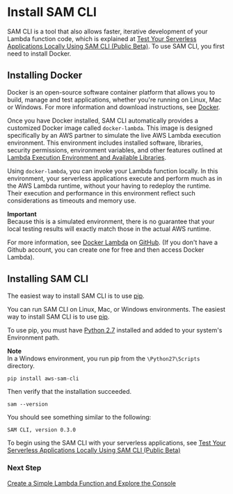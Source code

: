 # Install SAM CLI<a name="sam-cli-requirements"></a>

SAM CLI is a tool that also allows faster, iterative development of your Lambda function code, which is explained at [Test Your Serverless Applications Locally Using SAM CLI \(Public Beta\)](test-sam-cli.md)\. To use SAM CLI, you first need to install Docker\.

## Installing Docker<a name="sam-cli-requirements-docker"></a>

Docker is an open\-source software container platform that allows you to build, manage and test applications, whether you're running on Linux, Mac or Windows\. For more information and download instructions, see [Docker](https://www.docker.com)\. 

Once you have Docker installed, SAM CLI automatically provides a customized Docker image called `docker-lambda`\. This image is designed specifically by an AWS partner to simulate the live AWS Lambda execution environment\. This environment includes installed software, libraries, security permissions, environment variables, and other features outlined at [Lambda Execution Environment and Available Libraries](current-supported-versions.md)\. 

Using `docker-lambda`, you can invoke your Lambda function locally\. In this environment, your serverless applications execute and perform much as in the AWS Lambda runtime, without your having to redeploy the runtime\. Their execution and performance in this environment reflect such considerations as timeouts and memory use\.

**Important**  
Because this is a simulated environment, there is no guarantee that your local testing results will exactly match those in the actual AWS runtime\. 

For more information, see [Docker Lambda](https://github.com/lambci/docker-lambda) on [GitHub](https://github.com/)\. \(If you don't have a Github account, you can create one for free and then access Docker Lambda\)\.

## Installing SAM CLI<a name="sam-cli-requirements-cli"></a>

The easiest way to install SAM CLI is to use [pip](https://pypi.org/project/pip/)\.

You can run SAM CLI on Linux, Mac, or Windows environments\. The easiest way to install SAM CLI is to use [pip](https://pypi.org/project/pip/)\.

To use pip, you must have [Python 2\.7](https://www.python.org/downloads/release/python-2715/) installed and added to your system's Environment path\. 

**Note**  
In a Windows environment, you run pip from the `\Python27\Scripts` directory\.

```
pip install aws-sam-cli
```

Then verify that the installation succeeded\.

```
sam --version
```

You should see something similar to the following:

```
SAM CLI, version 0.3.0
```

To begin using the SAM CLI with your serverless applications, see [Test Your Serverless Applications Locally Using SAM CLI \(Public Beta\)](test-sam-cli.md) 

### Next Step<a name="setting-up-next-step-simple-function"></a>

[Create a Simple Lambda Function and Explore the Console](getting-started-create-function.md)